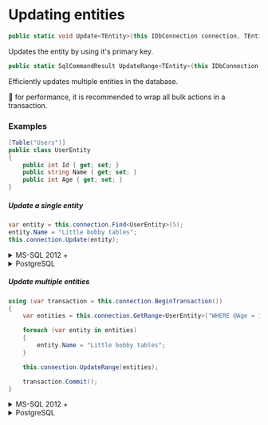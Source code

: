 # Updating entities

```csharp
public static void Update<TEntity>(this IDbConnection connection, TEntity entity, IDbTransaction transaction = null, IDialect dialect = null, int? commandTimeout = null)
```

Updates the entity by using it's primary key.

```csharp
public static SqlCommandResult UpdateRange<TEntity>(this IDbConnection connection, IEnumerable<TEntity> entities, IDbTransaction transaction = null, IDialect dialect = null, int? commandTimeout = null)
```

Efficiently updates multiple entities in the database.

:memo: for performance, it is recommended to wrap all bulk actions in a transaction.

### Examples
```csharp
[Table("Users")]
public class UserEntity
{
    public int Id { get; set; }
    public string Name { get; set; }
    public int Age { get; set; }
}
```

##### Update a single entity
```csharp
var entity = this.connection.Find<UserEntity>(5);
entity.Name = "Little bobby tables";
this.connection.Update(entity);
```


<details>
<summary>MS-SQL 2012 +</summary>
```SQL
UPDATE [Users]
SET [Name] = @Name, [Age] = @Age
WHERE [Id] = @Id
```
</details>
<details>
<summary>PostgreSQL</summary>
```SQL
UPDATE Users
SET Name = @Name, Age = @Age
WHERE Id = @Id
```
</details>

##### Update multiple entities

```csharp
using (var transaction = this.connection.BeginTransaction())
{
    var entities = this.connection.GetRange<UserEntity>("WHERE @Age = 10");

    foreach (var entity in entities)
    {
        entity.Name = "Little bobby tables";
    }

    this.connection.UpdateRange(entities);

    transaction.Commit();
}
```

<details>
<summary>MS-SQL 2012 +</summary>
```SQL
UPDATE [Users]
SET [Name] = @Name, [Age] = @Age
WHERE [Id] = @Id
```
</details>
<details>
<summary>PostgreSQL</summary>
```SQL
UPDATE Users
SET Name = @Name, Age = @Age
WHERE Id = @Id
```
</details>